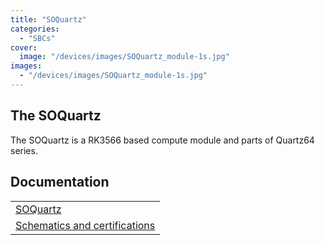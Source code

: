 ```yaml
---
title: "SOQuartz"
categories: 
  - "SBCs"
cover: 
  image: "/devices/images/SOQuartz_module-1s.jpg"
images:
  - "/devices/images/SOQuartz_module-1s.jpg"
---
```


## The SOQuartz

The SOQuartz is a RK3566 based compute module and parts of Quartz64 series.

## Documentation

|     |
| --- |
| [SOQuartz](/documentation/SOQuartz/) |
| [Schematics and certifications](/documentation/SOQuartz/Further_information/Schematics_and_certifications/) |
